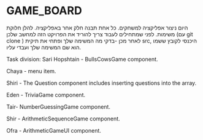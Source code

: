 # GAME_BOARD
היום ניצור אפליקציה למשחקים. כל אחת תבנה חלק אחר באפליקציה. להלן חלוקת משימות. 
לפני שמתחילים לעבוד צריך להוריד את הפרויקט הזה למחשב שלכן (עם git clone ) לאחר מכן -בדקי מה המשימה שלך ופתחי את תיקית src, היכנסי לקובץ ששמו הוא שם המשימה שלך ועבדי עליו.

Task division:
Sari Hopshtain - BullsCowsGame component.

Chaya  - menu item.

Shiri - The Question component includes inserting questions into the array.

Eden - TriviaGame component.

Tair- NumberGuessingGame component.

Shir - ArithmeticSequenceGame component.

Ofra - ArithmeticGameUI component.

